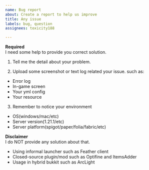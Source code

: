 ```yaml
---
name: Bug report
about: Create a report to help us improve
title: Any issue
labels: bug, question
assignees: toxicity188

---
```


**Required**  
I need some help to provide you correct solution.

1. Tell me the detail about your problem.

2. Upload some screenshot or text log related your issue. such as:
- Error log
- In-game screen
- Your yml config
- Your resource

3. Remember to notice your environment
- OS(windows/mac/etc)
- Server version(1.21.1/etc)
- Server platform(spigot/paper/folia/fabric/etc)

**Disclaimer**  
I do NOT provide any solution about that.

- Using informal launcher such as Feather client
- Closed-source plugin/mod such as Optifine and ItemsAdder
- Usage in hybrid bukkit such as ArcLight
